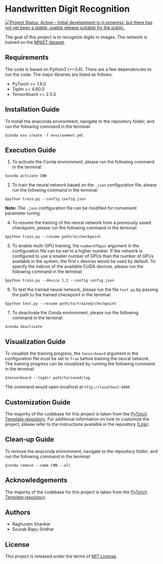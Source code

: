 # Handwritten Digit Recognition

[![Project Status: Active – Initial development is in progress, but there has not yet been a stable, usable release suitable for the public.](https://www.repostatus.org/badges/latest/wip.svg)](https://www.repostatus.org/#wip)

The goal of this project is to recognize digits in images. The network is trained on the [MNIST dataset](http://yann.lecun.com/exdb/mnist/).

## Requirements
The code is based on Python3 (>=3.8). There are a few dependencies to run the code. The major libraries are listed as follows:
* PyTorch >= 1.8.0
* Tqdm >= 4.60.0
* Tensorboard >= 2.5.0

## Installation Guide
To install the anaconda environment, navigate to the repository folder, and run the following command in the terminal:

```
$conda env create -f environment.yml
```

## Execution Guide
1. To activate the Conda environment, please run the following command in the terminal:

```
$conda activate CNN
```

2. To train the neural network based on the `.json` configuration file, please run the following command in the terminal:

```
$python train.py --config config.json
```

**Note:** The `.json` configuration file can be modified for convenient parameter tuning.

4. To resume the training of the neural network from a previously saved checkpoint, please run the following command in the terminal:

```
$python train.py --resume path/to/checkpoint
```

5. To enable multi-GPU training, the `numberOfGpus` argument in the configuration file can be set to a higher number. If the network is configured to use a smaller number of GPUs than the number of GPUs available in the system, the first `n` devices would be used by default. To specify the indices of the available CUDA devices, please run the following command in the terminal:

```
$python train.py --device 1,2 --config config.json
```

6. To test the trained neural network, please run the file `test.py` by passing the path to the trained checkpoint in the terminal:

```
$python test.py --resume path/to/trained/checkpoint 
```
7. To deactivate the Conda environment, please run the following command in the terminal:

```
$conda deactivate
```

## Visualization Guide
To visualize the training progress, the `tensorboard` argument in the configuration file must be set to `True` before training the neural network. The training progress can be visualized by running the following command in the terminal:

```
$tensorboard --logdir path/to/saved/log
```

The command would open localhost at `http://localhost:6006`

## Customization Guide
The majority of the codebase for this project is taken from the [PyTorch Template repository](https://github.com/victoresque/pytorch-template.git). For additional information on how to customize the project, please refer to the instructions available in the repository [[Link](https://github.com/victoresque/pytorch-template/blob/master/README.md)].

## Clean-up Guide
To remove the anaconda environment, navigate to the repository folder, and run the following command in the terminal:

```
$conda remove --name CNN --all
```

## Acknowledgements
The majority of the codebase for this project is taken from the [PyTorch Template repository](https://github.com/victoresque/pytorch-template.git).

## Authors
* Raghuram Shankar
* Sourab Bapu Sridhar

## License
This project is released under the terms of [MIT License](LICENSE).